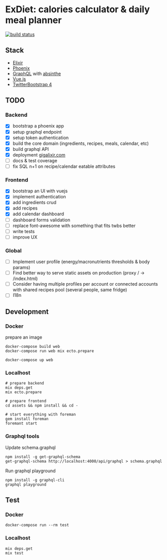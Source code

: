 # ExDiet: calories calculator & daily meal planner
[![build status](https://api.travis-ci.org/mugimaru73/ex_diet.svg?branch=master)](https://travis-ci.org/mugimaru73/ex_diet)

## Stack
* [Elixir](https://elixir-lang.org/)
* [Phoenix](http://phoenixframework.org/)
* [GraphQL](graphql.org) with [absinthe](https://github.com/absinthe-graphql/absinthe)
* [Vue.js](https://vuejs.org/)
* [TwitterBootstrap 4](https://getbootstrap.com/)

## TODO

### Backend
- [x] bootstrap a phoenix app
- [x] setup graphql endpoint
- [x] setup token authentication
- [x] build the core domain (ingredients, recipes, meals, calendar, etc)
- [x] build graphql API
- [x] deployment [gigalixir.com](https://gigalixir.com/)
- [ ] docs & test coverage
- [ ] fix SQL n+1 on recipe/calendar eatable attributes

### Frontend
- [x] bootstrap an UI with vuejs
- [x] implement authentication
- [x] add ingredients crud
- [x] add recipes
- [x] add calendar dashboard
- [ ] dashboard forms validation
- [ ] replace font-awesome with something that fits twbs better
- [ ] write tests
- [ ] improve UX

### Global
- [ ] Implement user profile (energy/macronutrients thresholds & body params)
- [ ] Find better way to serve static assets on production (proxy / -> /index.html)
- [ ] Consider having multiple profiles per account or connected accounts with shared recipes pool (several people, same fridge)
- [ ] I18n

## Development

### Docker

prepare an image
```
docker-compose build web
docker-compose run web mix ecto.prepare
```

```
docker-compose up web
```

### Localhost

```
# prepare backend
mix deps.get
mix ecto.prepare

# prepare frontend
cd assets && npm install && cd -

# start everything with foreman
gem install foreman
foremant start
```

### Graphql tools

Update schema.graphql
```
npm install -g get-graphql-schema
get-graphql-schema http://localhost:4000/api/graphql > schema.graphql
```

Run graphql playground
```
npm install -g graphql-cli
graphql playground
```

## Test

### Docker

```
docker-compose run --rm test
```

### Localhost

```
mix deps.get
mix test
```
